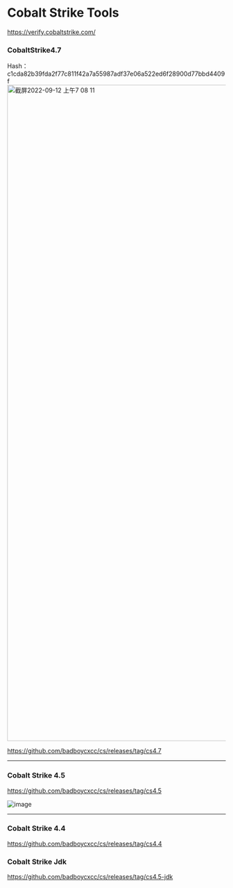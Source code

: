 # Cobalt Strike Tools

https://verify.cobaltstrike.com/


### CobaltStrike4.7  
Hash：c1cda82b39fda2f77c811f42a7a55987adf37e06a522ed6f28900d77bbd4409f   
<img width="1511" alt="截屏2022-09-12 上午7 08 11" src="https://user-images.githubusercontent.com/72059221/189552813-90d2427c-afab-4d7d-af73-52e349f4ac5f.png">

https://github.com/badboycxcc/cs/releases/tag/cs4.7

--- 
### Cobalt Strike 4.5 
https://github.com/badboycxcc/cs/releases/tag/cs4.5

![image](https://user-images.githubusercontent.com/72059221/184759775-ad3d883f-bb14-4023-8bf4-3c0fdd05e538.png) 

--- 
### Cobalt Strike 4.4 
https://github.com/badboycxcc/cs/releases/tag/cs4.4


### Cobalt Strike Jdk
https://github.com/badboycxcc/cs/releases/tag/cs4.5-jdk
